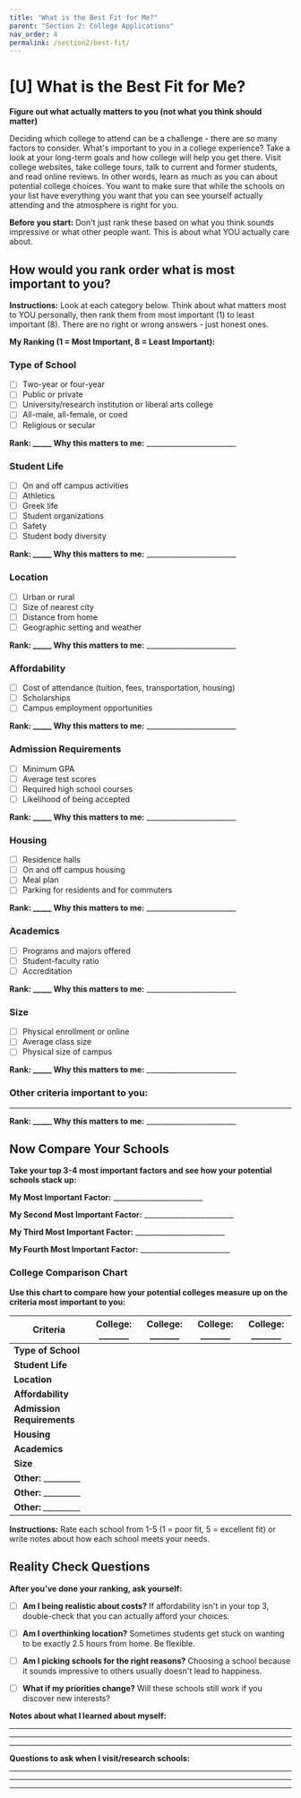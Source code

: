 ```yaml
---
title: "What is the Best Fit for Me?"
parent: "Section 2: College Applications"
nav_order: 4
permalink: /section2/best-fit/
---
```


# [U] What is the Best Fit for Me?

**Figure out what actually matters to you (not what you think should matter)**

Deciding which college to attend can be a challenge - there are so many factors to consider. What's important to you in a college experience? Take a look at your long-term goals and how college will help you get there. Visit college websites, take college tours, talk to current and former students, and read online reviews. In other words, learn as much as you can about potential college choices. You want to make sure that while the schools on your list have everything you want that you can see yourself actually attending and the atmosphere is right for you.

**Before you start:** Don't just rank these based on what you think sounds impressive or what other people want. This is about what YOU actually care about.

## How would you rank order what is most important to you?

**Instructions:** Look at each category below. Think about what matters most to YOU personally, then rank them from most important (1) to least important (8). There are no right or wrong answers - just honest ones.

**My Ranking (1 = Most Important, 8 = Least Important):**

### Type of School
- [ ] Two-year or four-year
- [ ] Public or private  
- [ ] University/research institution or liberal arts college
- [ ] All-male, all-female, or coed
- [ ] Religious or secular

**Rank: _____ Why this matters to me:** _________________________

### Student Life  
- [ ] On and off campus activities
- [ ] Athletics
- [ ] Greek life
- [ ] Student organizations
- [ ] Safety
- [ ] Student body diversity

**Rank: _____ Why this matters to me:** _________________________

### Location
- [ ] Urban or rural
- [ ] Size of nearest city
- [ ] Distance from home
- [ ] Geographic setting and weather

**Rank: _____ Why this matters to me:** _________________________

### Affordability
- [ ] Cost of attendance (tuition, fees, transportation, housing)
- [ ] Scholarships
- [ ] Campus employment opportunities

**Rank: _____ Why this matters to me:** _________________________

### Admission Requirements
- [ ] Minimum GPA
- [ ] Average test scores
- [ ] Required high school courses
- [ ] Likelihood of being accepted

**Rank: _____ Why this matters to me:** _________________________

### Housing
- [ ] Residence halls
- [ ] On and off campus housing
- [ ] Meal plan
- [ ] Parking for residents and for commuters

**Rank: _____ Why this matters to me:** _________________________

### Academics
- [ ] Programs and majors offered
- [ ] Student-faculty ratio
- [ ] Accreditation

**Rank: _____ Why this matters to me:** _________________________

### Size
- [ ] Physical enrollment or online
- [ ] Average class size
- [ ] Physical size of campus

**Rank: _____ Why this matters to me:** _________________________

### Other criteria important to you:
_________________________________________________

**Rank: _____ Why this matters to me:** _________________________

## Now Compare Your Schools

**Take your top 3-4 most important factors and see how your potential schools stack up:**

**My Most Important Factor:** _________________________

**My Second Most Important Factor:** _________________________

**My Third Most Important Factor:** _________________________

**My Fourth Most Important Factor:** _________________________

### College Comparison Chart

**Use this chart to compare how your potential colleges measure up on the criteria most important to you:**

| **Criteria** | **College:** _______ | **College:** _______ | **College:** _______ | **College:** _______ |
|--------------|---------------------|---------------------|---------------------|---------------------|
| **Type of School** | | | | |
| **Student Life** | | | | |
| **Location** | | | | |
| **Affordability** | | | | |
| **Admission Requirements** | | | | |
| **Housing** | | | | |
| **Academics** | | | | |
| **Size** | | | | |
| **Other:** _________ | | | | |
| **Other:** _________ | | | | |
| **Other:** _________ | | | | |

**Instructions:** Rate each school from 1-5 (1 = poor fit, 5 = excellent fit) or write notes about how each school meets your needs.

## Reality Check Questions

**After you've done your ranking, ask yourself:**

- [ ] **Am I being realistic about costs?** If affordability isn't in your top 3, double-check that you can actually afford your choices.

- [ ] **Am I overthinking location?** Sometimes students get stuck on wanting to be exactly 2.5 hours from home. Be flexible.

- [ ] **Am I picking schools for the right reasons?** Choosing a school because it sounds impressive to others usually doesn't lead to happiness.

- [ ] **What if my priorities change?** Will these schools still work if you discover new interests?

**Notes about what I learned about myself:**

_________________________________________________

_________________________________________________

_________________________________________________

**Questions to ask when I visit/research schools:**

_________________________________________________

_________________________________________________

_________________________________________________

